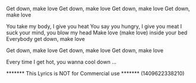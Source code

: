 Get down, make love
Get down, make love
Get down, make love
Get down, make love

You take my body, I give you heat
You say you hungry, I give you meat
I suck your mind, you blow my head
Make love (make love) inside your bed
Everybody get down, make love

Get down, make love
Get down, make love
Get down, make love

Every time I get hot, you wanna cool down
...

******* This Lyrics is NOT for Commercial use *******
(1409622338210)